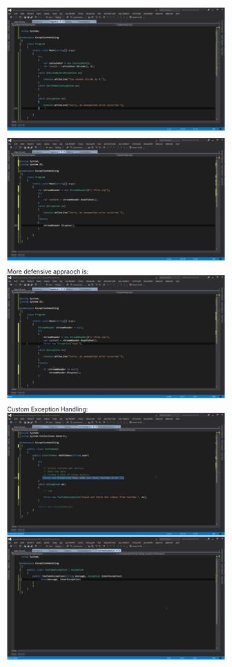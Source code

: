 ![alt text](image-1.png)

![alt text](image-2.png)

More defensive appraoch is:
![alt text](image-3.png)

Custom Exception Handling:
![alt text](image-5.png)
![alt text](image-6.png)